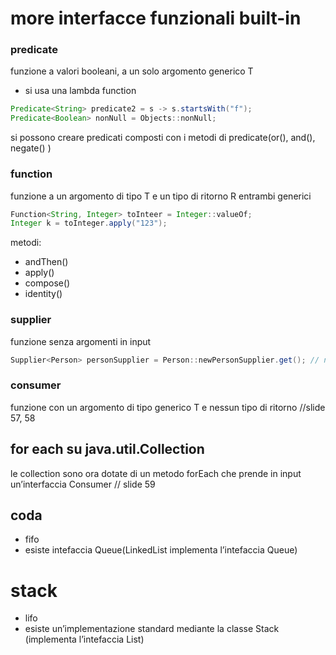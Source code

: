 # more interfacce funzionali built-in
### predicate 
funzione a valori booleani, a un solo argomento generico T
- si usa una lambda function 
```java
Predicate<String> predicate2 = s -> s.startsWith("f");
Predicate<Boolean> nonNull = Objects::nonNull;
```
si possono creare predicati composti con i metodi di predicate(or(), and(), negate() )
### function
funzione a un argomento di tipo T e un tipo di ritorno R entrambi generici
```java
Function<String, Integer> toInteer = Integer::valueOf;
Integer k = toInteger.apply("123");
```
metodi: 
- andThen()
- apply()
- compose()
- identity()
### supplier
funzione senza argomenti in input
```java
Supplier<Person> personSupplier = Person::newPersonSupplier.get(); // new Person()
```

### consumer
funzione con un argomento di tipo generico T e nessun tipo di ritorno
//slide 57, 58

## for each su java.util.Collection
le collection sono ora dotate di un metodo forEach che prende in input un’interfaccia Consumer  // slide 59

## coda 
- fifo
- esiste intefaccia Queue(LinkedList implementa l’intefaccia Queue)
# stack
- lifo
- esiste un’implementazione standard mediante la classe Stack (implementa l’intefaccia List)
